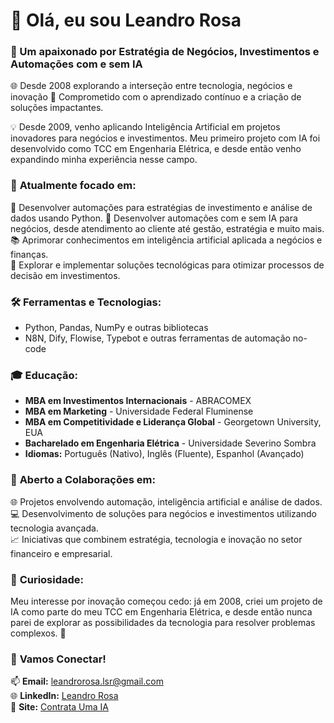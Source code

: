 # 👋 Olá, eu sou Leandro Rosa  
### 🌱 Um apaixonado por Estratégia de Negócios, Investimentos e Automações com e sem IA  
🌐 Desde 2008 explorando a interseção entre tecnologia, negócios e inovação
🚀 Comprometido com o aprendizado contínuo e a criação de soluções impactantes.

💡 Desde 2009, venho aplicando Inteligência Artificial em projetos inovadores para negócios e investimentos. Meu primeiro projeto com IA foi desenvolvido como TCC em Engenharia Elétrica, e desde então venho expandindo minha experiência nesse campo.

### 💼 **Atualmente focado em:**
🔭 Desenvolver automações para estratégias de investimento e análise de dados usando Python.
💼 Desenvolver automações com e sem IA para negócios, desde atendimento ao cliente até gestão, estratégia e muito mais.
📚 Aprimorar conhecimentos em inteligência artificial aplicada a negócios e finanças.  
🚀 Explorar e implementar soluções tecnológicas para otimizar processos de decisão em investimentos.  

### 🛠️ **Ferramentas e Tecnologias:**
- Python, Pandas, NumPy e outras bibliotecas
- N8N, Dify, Flowise, Typebot e outras ferramentas de automação no-code

### 🎓 **Educação:**
- **MBA em Investimentos Internacionais** - ABRACOMEX  
- **MBA em Marketing** - Universidade Federal Fluminense  
- **MBA em Competitividade e Liderança Global** - Georgetown University, EUA  
- **Bacharelado em Engenharia Elétrica** - Universidade Severino Sombra
- **Idiomas:** Português (Nativo), Inglês (Fluente), Espanhol (Avançado)  

### 🤝 **Aberto a Colaborações em:**
🌐 Projetos envolvendo automação, inteligência artificial e análise de dados.  
💻 Desenvolvimento de soluções para negócios e investimentos utilizando tecnologia avançada.  
📈 Iniciativas que combinem estratégia, tecnologia e inovação no setor financeiro e empresarial.  

### 🌟 **Curiosidade:**  
Meu interesse por inovação começou cedo: já em 2008, criei um projeto de IA como parte do meu TCC em Engenharia Elétrica, e desde então nunca parei de explorar as possibilidades da tecnologia para resolver problemas complexos. 🚀 

### 💬 **Vamos Conectar!**  
📫 **Email:** [leandrorosa.lsr@gmail.com](mailto:leandrorosa.lsr@gmail.com)  
🌐 **LinkedIn:** [Leandro Rosa](https://www.linkedin.com/in/leandrorosabr/)  
💼 **Site:** [Contrata Uma IA](https://contrataumaia.com)  
